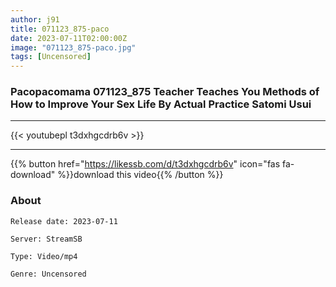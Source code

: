 ```yaml
---
author: j91
title: 071123_875-paco
date: 2023-07-11T02:00:00Z
image: "071123_875-paco.jpg"
tags: [Uncensored]
---
```


### Pacopacomama 071123_875 Teacher Teaches You Methods of How to Improve Your Sex Life By Actual Practice Satomi Usui
___

{{< youtubepl t3dxhgcdrb6v >}}
___

{{% button href="https://likessb.com/d/t3dxhgcdrb6v" icon="fas fa-download" %}}download this video{{% /button %}}
### About

`Release date: 2023-07-11`

`Server: StreamSB`

`Type: Video/mp4`

`Genre:	Uncensored`